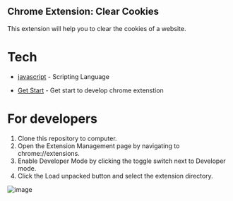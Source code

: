 ## Chrome Extension: Clear Cookies

This extension will help you to clear the cookies of a website.

# Tech
- [javascript] - Scripting Language
- [Get Start] - Get start to develop chrome extenstion

   [javascript]: <https://developer.mozilla.org/en-US/docs/Web/JavaScript>
   [Get Start]: <https://developer.chrome.com/docs/extensions/mv3/getstarted/>

# For developers
   1. Clone this repository to computer.
   2. Open the Extension Management page by navigating to chrome://extensions.
   3. Enable Developer Mode by clicking the toggle switch next to Developer mode.
   4. Click the Load unpacked button and select the extension directory.


![image](https://user-images.githubusercontent.com/33755593/145680252-38ce1556-299e-4a08-a316-2f14dc4b1fb9.png)
